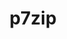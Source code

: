 ---
title: "p7zip"
layout: cache
categories: [package, develop-2024-10-13]
meta: {"versions": ["17.05"], "compilers": ["gcc@=11.4.0"], "oss": ["ubuntu22.04"], "platforms": ["linux"], "targets": ["x86_64_v3"], "stacks": ["e4s", "root", "tutorial"], "num_specs": 1, "num_specs_by_stack": {"e4s": 1, "root": 1, "tutorial": 1}}
spec_details: [{"hash": "qmwxkuicfovwbbzpmck74cwn3twn4mtv", "compiler": "gcc@=11.4.0", "versions": ["17.05"], "os": "ubuntu22.04", "platform": "linux", "target": "x86_64_v3", "variants": ["build_system=makefile"], "stacks": ["e4s", "root", "tutorial"], "size": "-", "tarball": "https://binaries.spack.io/develop-2024-10-13/build_cache/linux-ubuntu22.04-x86_64_v3/gcc-11.4.0/p7zip-17.05/linux-ubuntu22.04-x86_64_v3-gcc-11.4.0-p7zip-17.05-qmwxkuicfovwbbzpmck74cwn3twn4mtv.spack"}]
---